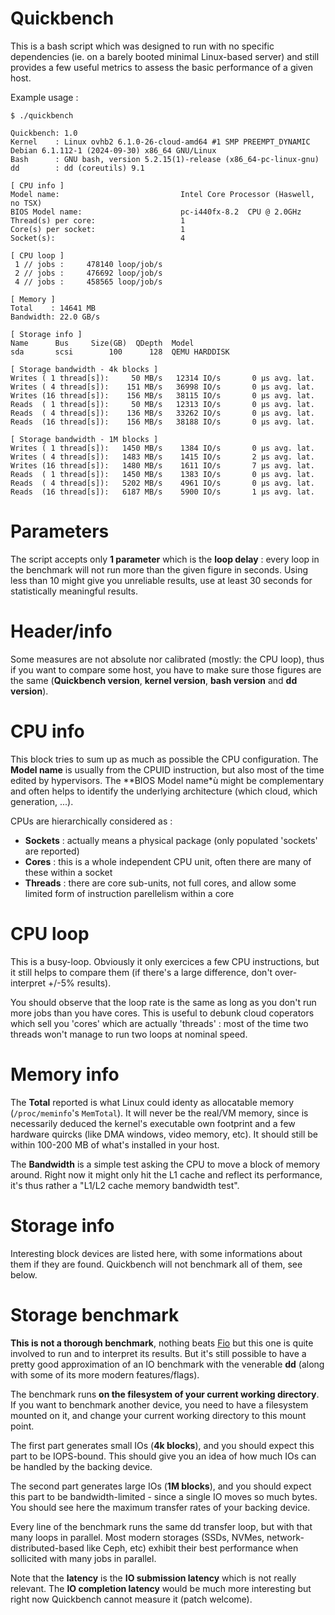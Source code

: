 Quickbench
==

This is a bash script which was designed to run with no specific dependencies
(ie. on a barely booted minimal Linux-based server) and still provides a few
useful metrics to assess the basic performance of a given host.

Example usage :

```
$ ./quickbench

Quickbench: 1.0
Kernel    : Linux ovhb2 6.1.0-26-cloud-amd64 #1 SMP PREEMPT_DYNAMIC Debian 6.1.112-1 (2024-09-30) x86_64 GNU/Linux
Bash      : GNU bash, version 5.2.15(1)-release (x86_64-pc-linux-gnu)
dd        : dd (coreutils) 9.1

[ CPU info ]
Model name:                           Intel Core Processor (Haswell, no TSX)
BIOS Model name:                      pc-i440fx-8.2  CPU @ 2.0GHz
Thread(s) per core:                   1
Core(s) per socket:                   1
Socket(s):                            4

[ CPU loop ]
 1 // jobs :     478140 loop/job/s
 2 // jobs :     476692 loop/job/s
 4 // jobs :     458565 loop/job/s

[ Memory ]
Total    : 14641 MB
Bandwidth: 22.0 GB/s

[ Storage info ]
Name      Bus     Size(GB)  QDepth  Model
sda       scsi        100      128  QEMU HARDDISK   

[ Storage bandwidth - 4k blocks ]
Writes ( 1 thread[s]):     50 MB/s   12314 IO/s       0 µs avg. lat.
Writes ( 4 thread[s]):    151 MB/s   36998 IO/s       0 µs avg. lat.
Writes (16 thread[s]):    156 MB/s   38115 IO/s       0 µs avg. lat.
Reads  ( 1 thread[s]):     50 MB/s   12313 IO/s       0 µs avg. lat.
Reads  ( 4 thread[s]):    136 MB/s   33262 IO/s       0 µs avg. lat.
Reads  (16 thread[s]):    156 MB/s   38188 IO/s       0 µs avg. lat.

[ Storage bandwidth - 1M blocks ]
Writes ( 1 thread[s]):   1450 MB/s    1384 IO/s       0 µs avg. lat.
Writes ( 4 thread[s]):   1483 MB/s    1415 IO/s       2 µs avg. lat.
Writes (16 thread[s]):   1480 MB/s    1611 IO/s       7 µs avg. lat.
Reads  ( 1 thread[s]):   1450 MB/s    1383 IO/s       0 µs avg. lat.
Reads  ( 4 thread[s]):   5202 MB/s    4961 IO/s       0 µs avg. lat.
Reads  (16 thread[s]):   6187 MB/s    5900 IO/s       1 µs avg. lat.
```

Parameters
===

The script accepts only **1 parameter** which is the **loop delay** : every
loop in the benchmark will not run more than the given figure in seconds. Using
less than 10 might give you unreliable results, use at least 30 seconds for
statistically meaningful results.


Header/info
===

Some measures are not absolute nor calibrated (mostly: the CPU loop), thus if
you want to compare some host, you have to make sure those figures are the same
(**Quickbench version**, **kernel version**, **bash version** and **dd version**).


CPU info
===

This block tries to sum up as much as possible the CPU configuration. The
**Model name** is usually from the CPUID instruction, but also most of the time
edited by hypervisors. The **BIOS Model name*ù might be complementary and often
helps to identify the underlying architecture (which cloud, which generation,
...).

CPUs are hierarchically considered as :
* **Sockets** : actually means a physical package (only populated 'sockets' are reported)
* **Cores** : this is a whole independent CPU unit, often there are many of these within a socket
* **Threads** : there are core sub-units, not full cores, and allow some limited form of instruction parellelism within a core


CPU loop
===

This is a busy-loop. Obviously it only exercices a few CPU instructions, but it
still helps to compare them (if there's a large difference, don't
over-interpret +/-5% results).

You should observe that the loop rate is the same as long as you don't run more
jobs than you have cores. This is useful to debunk cloud coperators which
sell you 'cores' which are actually 'threads' : most of the time two threads
won't manage to run two loops at nominal speed.


Memory info
===

The **Total** reported is what Linux could identy as allocatable memory
(`/proc/meminfo`'s `MemTotal`). It will never be the real/VM memory, since is
necessarily deduced the kernel's executable own footprint and a few hardware
quircks (like DMA windows, video memory, etc). It should still be within
100-200 MB of what's installed in your host.

The **Bandwidth** is a simple test asking the CPU to move a block of memory
around. Right now it might only hit the L1 cache and reflect its performance,
it's thus rather a "L1/L2 cache memory bandwidth test".


Storage info
===

Interesting block devices are listed here, with some informations about them if
they are found. Quickbench will not benchmark all of them, see below.


Storage benchmark
===

**This is not a thorough benchmark**, nothing beats
[Fio](https://github.com/axboe/fio) but this one is quite involved to run and
to interpret its results. But it's still possible to have a pretty good
approximation of an IO benchmark with the venerable **dd** (along with some of
its more modern features/flags).

The benchmark runs **on the filesystem of your current working directory**. If
you want to benchmark another device, you need to have a filesystem mounted on
it, and change your current working directory to this mount point.

The first part generates small IOs (**4k blocks**), and you should expect this
part to be IOPS-bound. This should give you an idea of how much IOs can be
handled by the backing device.

The second part generates large IOs (**1M blocks**), and you should expect this
part to be bandwidth-limited - since a single IO moves so much bytes. You
should see here the maximum transfer rates of your backing device.

Every line of the benchmark runs the same dd transfer loop, but with that many
loops in parallel. Most modern storages (SSDs, NVMes, network-distributed-based
like Ceph, etc) exhibit their best performance when sollicited with many jobs
in parallel.

Note that the **latency** is the **IO submission latency** which is not really
relevant. The **IO completion latency** would be much more interesting but
right now Quickbench cannot measure it (patch welcome).

